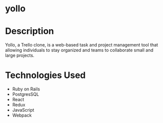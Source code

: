 # yollo

# Description 
Yollo, a Trello clone, is a web-based task and project management tool that allowing individuals to stay organized and teams to collaborate small and large projects.  

# Technologies Used
* Ruby on Rails 
* PostgresSQL
* React 
* Redux
* JavaScript
* Webpack
